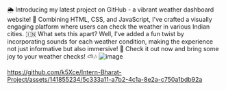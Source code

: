 🌦️ Introducing my latest project on GitHub - a vibrant weather dashboard website! 🌈 Combining HTML, CSS, and JavaScript, I've crafted a visually engaging platform where users can check the weather in various Indian cities. 🇮🇳 What sets this apart? Well, I've added a fun twist by incorporating sounds for each weather condition, making the experience not just informative but also immersive! 🎵 Check it out now and bring some joy to your weather checks! ⛅️🎶
![image](https://github.com/k5Xce/Intern-Bharat-Project/assets/141855234/ab8e08a8-a4e6-45a0-b46e-77bf03d9d5de)


https://github.com/k5Xce/Intern-Bharat-Project/assets/141855234/5c333a11-a7b2-4c1a-8e2a-c750a1bdb92a

